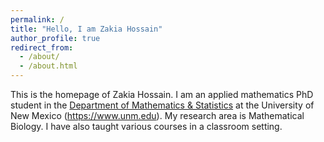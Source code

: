 ```yaml
---
permalink: /
title: "Hello, I am Zakia Hossain"
author_profile: true
redirect_from: 
  - /about/
  - /about.html
---
```

This is the homepage of Zakia Hossain. I am an applied mathematics PhD student in the [Department of Mathematics & Statistics](https://math.unm.edu) at the University of New Mexico (https://www.unm.edu). My research area is Mathematical Biology. I have also taught various courses in a classroom setting.
